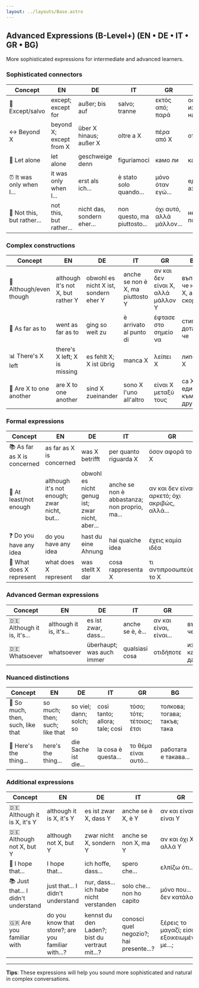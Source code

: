 ```yaml
---
layout: ../layouts/Base.astro
---
```

## Advanced Expressions (B-Level+) (EN • DE • IT • GR • BG)

More sophisticated expressions for intermediate and advanced learners.

### Sophisticated connectors
| Concept | EN | DE | IT | GR | BG |
|---|---|---|---|---|---|
| 🚫 Except/salvo | except; except for | außer; bis auf | salvo; tranne | εκτός από; παρά | освен; с изключение на |
| ↔️ Beyond X | beyond X; except from X | über X hinaus; außer X | oltre a X | πέρα από X | отвъд X |
| 🎯 Let alone | let alone | geschweige denn | figuriamoci | камо ли | камо ли |
| ⏰ It was only when I... | it was only when I... | erst als ich... | è stato solo quando... | μόνο όταν εγώ... | едва когато аз... |
| 🔄 Not this, but rather... | not this, but rather... | nicht das, sondern eher... | non questo, ma piuttosto... | όχι αυτό, αλλά μάλλον... | не това, а по-скоро... |

### Complex constructions
| Concept | EN | DE | IT | GR | BG |
|---|---|---|---|---|---|
| 🤷 Although/even though | although it's not X, but rather Y | obwohl es nicht X ist, sondern eher Y | anche se non è X, ma piuttosto Y | αν και δεν είναι X, αλλά μάλλον Y | въпреки че не е X, а по-скоро Y |
| 🎯 As far as to | went as far as to | ging so weit zu | è arrivato al punto di | έφτασε στο σημείο να | стигна дотам, че |
| 📊 There's X left | there's X left; X is missing | es fehlt X; X ist übrig | manca X | λείπει X | липсва X |
| 🤷 Are X to one another | are X to one another | sind X zueinander | sono X l'uno all'altro | είναι X μεταξύ τους | са X един към друг |

### Formal expressions
| Concept | EN | DE | IT | GR | BG |
|---|---|---|---|---|---|
| 📚 As far as X is concerned | as far as X is concerned | was X betrifft | per quanto riguarda X | όσον αφορά το X | що се отнася до X |
| 🎯 At least/not enough | although it's not enough; zwar nicht, but... | obwohl es nicht genug ist; zwar nicht, aber... | anche se non è abbastanza; non proprio, ma... | αν και δεν είναι αρκετό; όχι ακριβώς, αλλά... | въпреки че не е достатъчно; не точно, но... |
| ❓ Do you have any idea | do you have any idea | hast du eine Ahnung | hai qualche idea | έχεις καμία ιδέα | имаш ли представа |
| 📍 What does X represent | what does X represent | was stellt X dar | cosa rappresenta X | τι αντιπροσωπεύει το X | какво представлява X |

### Advanced German expressions
| Concept | EN | DE | IT | GR | BG |
|---|---|---|---|---|---|
| 🇩🇪 Although it is, it's... | although it is, it's... | es ist zwar, dass... | anche se è, è... | αν και είναι, είναι... | въпреки че е, е... |
| 🇩🇪 Whatsoever | whatsoever | überhaupt; was auch immer | qualsiasi cosa | οτιδήποτε | изобщо какво и да е |

### Nuanced distinctions
| Concept | EN | DE | IT | GR | BG |
|---|---|---|---|---|---|
| 🔄 So much, then, such, like that | so much; then; such; like that | so viel; dann; solch; so | così tanto; allora; tale; così | τόσο; τότε; τέτοιος; έτσι | толкова; тогава; такъв; така |
| 🎯 Here's the thing... | here's the thing... | die Sache ist die... | la cosa è questa... | το θέμα είναι αυτό... | работата е такава... |

### Additional expressions
| Concept | EN | DE | IT | GR | BG |
|---|---|---|---|---|---|
| 🇩🇪 Although it is X, it's Y | although it is X, it's Y | es ist zwar X, dass Y | anche se è X, è Y | αν και είναι X, είναι Y | въпреки че е X, е Y |
| 🇩🇪 Although not X, but Y | although not X, but Y | zwar nicht X, sondern Y | anche se non X, ma Y | αν και όχι X, αλλά Y | въпреки че не е X, а Y |
| 🤞 I hope that... | I hope that... | ich hoffe, dass... | spero che... | ελπίζω ότι... | дано да... |
| 📚 Just that... I didn't understand | just that... I didn't understand | nur, dass... ich habe nicht verstanden | solo che... non ho capito | μόνο που... δεν κατάλαβα | само, че... не разбрах |
| 🇬🇷 Are you familiar with | do you know that store?; are you familiar with...? | kennst du den Laden?; bist du vertraut mit...? | conosci quel negozio?; hai presente...? | ξέρεις το μαγαζί; είσαι εξοικειωμένος με...; | познаваш ли този магазин?; запознат ли си с...? |

---
**Tips**: These expressions will help you sound more sophisticated and natural in complex conversations.
